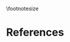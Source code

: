 \footnotesize

<!-- 
Do not edit this page.

References are automatically generated from the BibTex file (References.bib)

...which you should create using your reference manager.
-->

# References

<div id="refs"></div>

